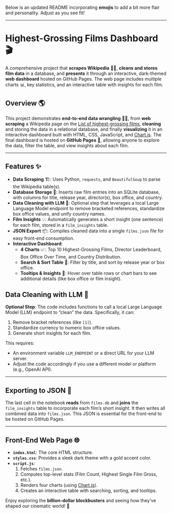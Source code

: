 Below is an updated README incorporating **emojis** to add a bit more flair and personality. Adjust as you see fit!

---

# Highest-Grossing Films Dashboard 🎬

A comprehensive project that **scrapes Wikipedia** 🕵️‍♂️, **cleans and stores film data** in a database, and **presents** it through an interactive, dark-themed **web dashboard** hosted on GitHub Pages. The web page includes multiple charts 📊, key statistics, and an interactive table with insights for each film.

## Overview 🌎

This project demonstrates **end-to-end data wrangling** 👩‍💻, from **web scraping** a Wikipedia page on the [List of highest-grossing films](https://en.wikipedia.org/wiki/List_of_highest-grossing_films), **cleaning** and storing the data in a relational database, and finally **visualizing** it in an interactive dashboard built with HTML, CSS, JavaScript, and [Chart.js](https://www.chartjs.org/). The final dashboard is hosted on **GitHub Pages** 🚀, allowing anyone to explore the data, filter the table, and view insights about each film.

---

## Features ✨

- **Data Scraping** 🏗️: Uses Python, `requests`, and `BeautifulSoup` to parse the Wikipedia table(s).  
- **Database Storage** 💾: Inserts raw film entries into an SQLite database, with columns for title, release year, director(s), box office, and country.  
- **Data Cleaning with LLM** 🧠: Optional step that leverages a local Large Language Model endpoint to remove bracketed references, standardize box office values, and unify country names.  
- **Film Insights** 💡: Automatically generates a short insight (one sentence) for each film, stored in a `film_insights` table.  
- **JSON Export** 📦: Compiles cleaned data into a single `films.json` file for easy front-end consumption.  
- **Interactive Dashboard**:
  - **4 Charts** 📈: Top 10 Highest-Grossing Films, Director Leaderboard, Box Office Over Time, and Country Distribution.  
  - **Search & Sort Table** 🔎: Filter by title, and sort by release year or box office.  
  - **Tooltips & Insights** 💬: Hover over table rows or chart bars to see additional details (like box office or film insight).

## Data Cleaning with LLM 🤖

**Optional Step**: The code includes functions to call a local Large Language Model (LLM) endpoint to “clean” the data. Specifically, it can:

1. Remove bracket references (like `[1]`).
2. Standardize currency to numeric box office values.
3. Generate short insights for each film.

This requires:
- An environment variable `LLM_ENDPOINT` or a direct URL for your LLM server.
- Adjust the code accordingly if you use a different model or platform (e.g., OpenAI API).

---

## Exporting to JSON 📂

The last cell in the notebook **reads** from `films.db` and **joins** the `film_insights` table to incorporate each film’s short insight. It then writes all combined data into `films.json`. This JSON is essential for the front-end to be hosted on GitHub Pages.

---

## Front-End Web Page 🌐

- **`index.html`**: The core HTML structure.  
- **`styles.css`**: Provides a sleek dark theme with a gold accent color.  
- **`script.js`**: 
  1. Fetches `films.json`.  
  2. Computes top-level stats (Film Count, Highest Single Film Gross, etc.).  
  3. Renders four charts (using [Chart.js](https://www.chartjs.org/)).  
  4. Creates an interactive table with searching, sorting, and tooltips.

Enjoy exploring the **billion-dollar blockbusters** and seeing how they’ve shaped our cinematic world! 🌟  
